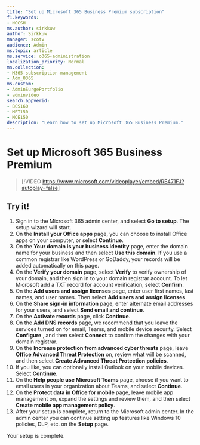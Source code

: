 ```yaml
---
title: "Set up Microsoft 365 Business Premium subscription"
f1.keywords:
- NOCSH
ms.author: sirkkuw
author: Sirkkuw
manager: scotv
audience: Admin
ms.topic: article
ms.service: o365-administration
localization_priority: Normal
ms.collection: 
- M365-subscription-management 
- Adm_O365
ms.custom: 
- AdminSurgePortfolio
- adminvideo
search.appverid:
- BCS160
- MET150
- MOE150
description: "Learn how to set up Microsoft 365 Business Premium."
---
```


# Set up Microsoft 365 Business Premium

> [!VIDEO https://www.microsoft.com/videoplayer/embed/RE471FJ?autoplay=false]

## Try it!

1. Sign in to the Microsoft 365 admin center, and select  **Go to setup**. The setup wizard will start.
2.  On the  **Install your Office apps**  page, you can choose to install Office apps on your computer, or select  **Continue**.
3.  On the  **Your domain is your business identity**  page, enter the domain name for your business and then select  **Use this domain**. If you use a common registrar like WordPress or GoDaddy, your records will be added automatically on this page.
4. On the  **Verify your domain**  page, select  **Verify** to verify ownership of your domain, and then sign in to your domain registrar account. To let Microsoft add a TXT record for account verification, select  **Confirm**.
5. On the  **Add users and assign licenses**  page, enter user first names, last names, and user names. Then select  **Add users and assign licenses**.
6. On the  **Share sign-in information**  page, enter alternate email addresses for your users, and select  **Send email and continue**.
7.  On the  **Activate records**  page, click  **Continue**.
8.  On the  **Add DNS records**  page, we recommend that you leave the services turned on for email, Teams, and mobile device security. Select  **Configure** , and then select  **Connect** to confirm the changes with your domain registrar.
9.  On the  **Increase protection from advanced cyber threats**  page, leave  **Office Advanced Threat Protection**  on, review what will be scanned, and then select  **Create Advanced Threat Protection**   **policies**.
10.  If you like, you can optionally install Outlook on your mobile devices. Select  **Continue**.
11. On the  **Help people use Microsoft Teams**  page, choose if you want to email users in your organization about Teams, and select  **Continue**.
12. On the  **Protect data in Office for mobile**  page, leave mobile app management on, expand the settings and review them, and then select  **Create mobile app management policy**.
13. After your setup is complete, return to the Microsoft admin center. In the admin center you can continue setting up features like Windows 10 policies, DLP, etc. on the  **Setup**  page.

Your setup is complete.
